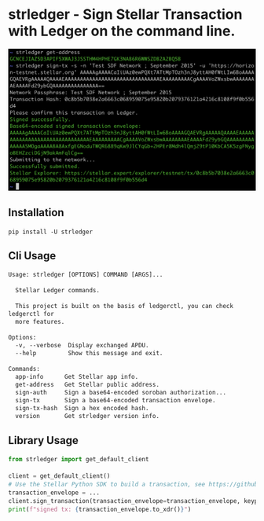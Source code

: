 # strledger - Sign Stellar Transaction with Ledger on the command line.

![example](https://github.com/lightsail-network/strledger/blob/main/img/example.png)

## Installation
```shell
pip install -U strledger
```

## Cli Usage
```text
Usage: strledger [OPTIONS] COMMAND [ARGS]...

  Stellar Ledger commands.

  This project is built on the basis of ledgerctl, you can check ledgerctl for
  more features.

Options:
  -v, --verbose  Display exchanged APDU.
  --help         Show this message and exit.

Commands:
  app-info      Get Stellar app info.
  get-address   Get Stellar public address.
  sign-auth     Sign a base64-encoded soroban authorization...
  sign-tx       Sign a base64-encoded transaction envelope.
  sign-tx-hash  Sign a hex encoded hash.
  version       Get strledger version info.
```

## Library Usage

```python
from strledger import get_default_client

client = get_default_client()
# Use the Stellar Python SDK to build a transaction, see https://github.com/StellarCN/py-stellar-base
transaction_envelope = ...
client.sign_transaction(transaction_envelope=transaction_envelope, keypair_index=0)
print(f"signed tx: {transaction_envelope.to_xdr()}")
```
